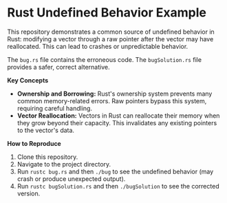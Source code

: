 # Rust Undefined Behavior Example

This repository demonstrates a common source of undefined behavior in Rust: modifying a vector through a raw pointer after the vector may have reallocated.  This can lead to crashes or unpredictable behavior.

The `bug.rs` file contains the erroneous code. The `bugSolution.rs` file provides a safer, correct alternative.

**Key Concepts**

* **Ownership and Borrowing:** Rust's ownership system prevents many common memory-related errors. Raw pointers bypass this system, requiring careful handling.
* **Vector Reallocation:** Vectors in Rust can reallocate their memory when they grow beyond their capacity.  This invalidates any existing pointers to the vector's data.

**How to Reproduce**

1. Clone this repository.
2. Navigate to the project directory.
3. Run `rustc bug.rs` and then `./bug` to see the undefined behavior (may crash or produce unexpected output).
4. Run `rustc bugSolution.rs` and then `./bugSolution` to see the corrected version. 